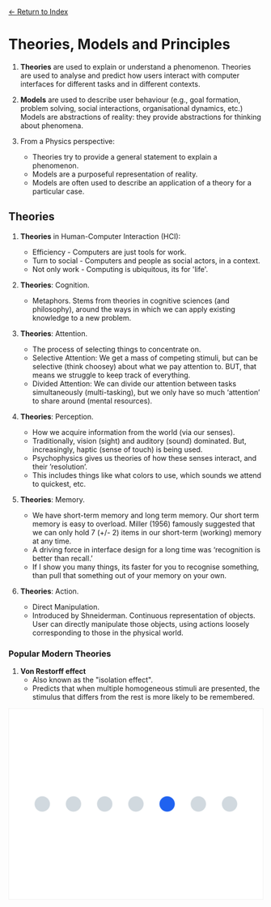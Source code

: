[← Return to Index](https://github.com/kspra3/FIT3175-Notes)

# Theories, Models and Principles
1. **Theories** are used to explain or understand a phenomenon. Theories are
used to analyse and predict how users interact with computer
interfaces for different tasks and in different contexts.

2. **Models** are used to describe user behaviour (e.g., goal formation, problem
solving, social interactions, organisational dynamics, etc.) Models are
abstractions of reality: they provide abstractions for thinking about
phenomena.

3. From a Physics perspective:
    * Theories try to provide a general statement to explain a phenomenon.
    * Models are a purposeful representation of reality.
    * Models are often used to describe an application of a theory for a particular case.

## Theories
1. **Theories** in Human-Computer Interaction (HCI):
   * Efficiency - Computers are just tools for work.
   * Turn to social - Computers and people as social actors, in a context.
   * Not only work - Computing is ubiquitous, its for 'life'. 
   
2. **Theories**: Cognition.
   * Metaphors. Stems from theories in cognitive sciences (and philosophy), around the ways in which we can apply existing knowledge to a new problem.
   
3. **Theories**: Attention.
   * The process of selecting things to concentrate on.
   * Selective Attention: We get a mass of competing stimuli, but can be selective (think choosey) about what we pay attention to. BUT, that means we struggle to keep track of everything.
   * Divided Attention: We can divide our attention between tasks simultaneously (multi-tasking), but we only have so much ‘attention’ to share around (mental resources).
   
4. **Theories**: Perception.
   * How we acquire information from the world (via our senses). 
   * Traditionally, vision (sight) and auditory (sound) dominated. But, increasingly, haptic (sense of touch) is being used. 
   * Psychophysics gives us theories of how these senses interact, and their ’resolution’. 
   * This includes things like what colors to use, which sounds we attend to quickest, etc.

5. **Theories**: Memory.
   * We have short-term memory and long term memory. Our short term memory is easy to
overload. Miller (1956) famously suggested that we can only hold 7 (+/- 2) items in our
short-term (working) memory at any time. 
   * A driving force in interface design for a long time was ‘recognition is better than recall.’
   * If I show you many things, its faster for you to recognise something, than pull that something out of your memory on your own. 
 
6. **Theories**: Action.
   * Direct Manipulation.
   * Introduced by Shneiderman. Continuous representation of objects. User can directly manipulate those objects, using actions loosely corresponding to those in the physical world.
   
### Popular Modern Theories
1. **Von Restorff effect**
   * Also known as the "isolation effect".
   * Predicts that when multiple homogeneous stimuli are presented, the stimulus that differs from the rest is more likely to be remembered.

<img src="Images/Von_Restorff.png">
